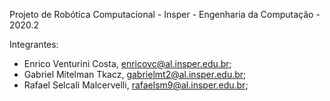 Projeto de Robótica Computacional - Insper - Engenharia da Computação - 2020.2

Integrantes:
- Enrico Venturini Costa, enricovc@al.insper.edu.br;
- Gabriel Mitelman Tkacz, gabrielmt2@al.insper.edu.br;
- Rafael Selcali Malcervelli, rafaelsm9@al.insper.edu.br;
